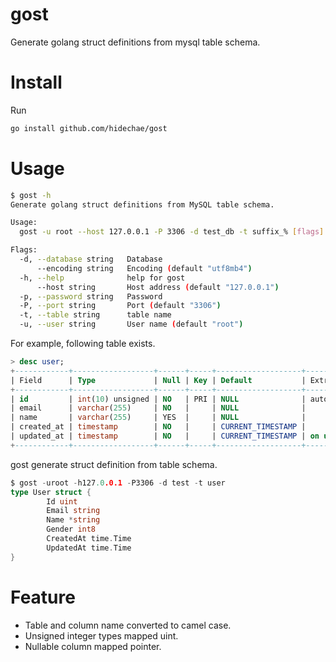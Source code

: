 # gost

Generate golang struct definitions from mysql table schema.

# Install

Run

```sh
go install github.com/hidechae/gost
```

# Usage

```sh
$ gost -h
Generate golang struct definitions from MySQL table schema.

Usage:
  gost -u root --host 127.0.0.1 -P 3306 -d test_db -t suffix_% [flags]

Flags:
  -d, --database string   Database
      --encoding string   Encoding (default "utf8mb4")
  -h, --help              help for gost
      --host string       Host address (default "127.0.0.1")
  -p, --password string   Password
  -P, --port string       Port (default "3306")
  -t, --table string      table name
  -u, --user string       User name (default "root")
```

For example, following table exists.
```sql
> desc user;
+------------+------------------+------+-----+-------------------+-----------------------------+
| Field      | Type             | Null | Key | Default           | Extra                       |
+------------+------------------+------+-----+-------------------+-----------------------------+
| id         | int(10) unsigned | NO   | PRI | NULL              | auto_increment              |
| email      | varchar(255)     | NO   |     | NULL              |                             |
| name       | varchar(255)     | YES  |     | NULL              |                             |
| created_at | timestamp        | NO   |     | CURRENT_TIMESTAMP |                             |
| updated_at | timestamp        | NO   |     | CURRENT_TIMESTAMP | on update CURRENT_TIMESTAMP |
+------------+------------------+------+-----+-------------------+-----------------------------+
```

gost generate struct definition from table schema.
```go
$ gost -uroot -h127.0.0.1 -P3306 -d test -t user
type User struct {
        Id uint
        Email string
        Name *string
        Gender int8
        CreatedAt time.Time
        UpdatedAt time.Time
}
```

# Feature

- Table and column name converted to camel case.
- Unsigned integer types mapped uint.
- Nullable column mapped pointer.
